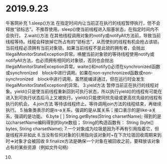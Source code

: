 # 2019.9.23
牛客网补充
1.sleep()方法
  在指定时间内让当前正在执行的线程暂停执行，但不会释放“锁标志”。不推荐使用。sleep()使当前线程进入阻塞状态，在指定时间内不会执行。
2.wait()方法
  在其他线程调用对象的notify或notifyAll方法前，导致当前线程等待。线程会释放掉它所占有的“锁标志”，从而使别的线程有机会抢占该锁。当前线程必须拥有当前对象锁。如果当前线程不是此锁的拥有者，会抛出IllegalMonitorStateException异常。唤醒当前对象锁的等待线程使用notify或notifyAll方法，也必须拥有相同的对象锁，否则也会抛出IllegalMonitorStateException异常。waite()和notify()必须在synchronized函数或synchronized　block中进行调用。如果在non-synchronized函数或non-synchronized　block中进行调用，虽然能编译通过，但在运行时会发生IllegalMonitorStateException的异常。
3.yield方法 
  暂停当前正在执行的线程对象。yield()只是使当前线程重新回到可执行状态，所以执行yield()的线程有可能在进入到可执行状态后马上又被执行。yield()只能使同优先级或更高优先级的线程有执行的机会。 
4.join方法
  等待该线程终止。等待调用join方法的线程结束，再继续执行。
5.抽象类表示的是is-a关系，强调的是从属关系；接口表示的是like-a关系，强调的是功能。
6.byte [  ]  String.getBytes(String charsetName);  得到的是以charsetName编码得到的byte数组；
String的构造函数有： String (byte[] bytes, String  charsetName);
7.一个对象成为垃圾是因为不再有引用指着它，但是线程并非如此
8.当没有任何对象的引用指向该对象时+在下次垃圾回收周期来到时=>对象才会被回收
9.finalize方法是确保一个对象在被回收之前，要释放该对象占有的某些资源（例如文件句柄）

10.
